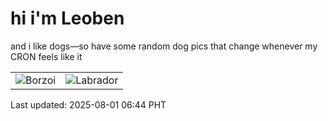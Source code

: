 # hi i'm Leoben

and i like dogs—so have some random dog pics that change whenever my CRON feels like it

|  |  |
|--------|----------|
| ![Borzoi](https://random-dog-vercel.vercel.app/api/random-borzoi?v=1754001879) | ![Labrador](https://random-dog-vercel.vercel.app/api/random-labrador?v=1754001879) |

Last updated: 2025-08-01 06:44 PHT
